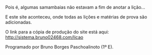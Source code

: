 Pois é, algumas samambaias não estavam a fim de anotar a lição...

E este site aconteceu, onde todas as lições e matérias de prova são adicionadas.

O link para a cópia de produção do site está aqui: http://sistema.bruno02468.com/licao

Programado por Bruno Borges Paschoalinoto (1º E).
